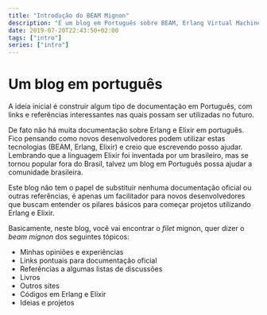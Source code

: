 ```yaml
---
title: "Introdução do BEAM Mignon"
description: "É um blog em Português sobre BEAM, Erlang Virtual Machine"
date: 2019-07-20T22:43:50+02:00
tags: ["intro"]
series: ["intro"]
---
```


# Um blog em português

A ideia inicial é construir algum tipo de documentação em Português, com links e referências interessantes nas quais possam ser utilizadas no futuro.

De fato não há muita documentação sobre Erlang e Elixir em português. Fico pensando como novos desenvolvedores podem utilizar estas tecnologias (BEAM, Erlang, Elixir) e creio que escrevendo posso ajudar. Lembrando que a linguagem Elixir foi inventada por um brasileiro, mas se tornou popular fora do Brasil, talvez um blog em Português possa ajudar a comunidade brasileira.

Este blog não tem o papel de substituir nenhuma documentação oficial ou outras referências, é apenas um facilitador para novos desenvolvedores que buscam entender os pilares básicos para começar projetos utilizando Erlang e Elixir.

Basicamente, neste blog, você vai encontrar o _filet_ mignon, quer dizer o _beam mignon_ dos seguintes tópicos:

 * Minhas opiniões e experiências
 * Links pontuais para documentação oficial
 * Referências a algumas listas de discussões
 * Livros
 * Outros sites
 * Códigos em Erlang e Elixir
 * Ideias e projetos
